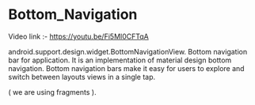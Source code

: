 # Bottom_Navigation

Video link :- https://youtu.be/Fi5MI0CFTqA

android.support.design.widget.BottomNavigationView. Bottom navigation bar for application.
It is an implementation of material design bottom navigation. Bottom navigation bars make it easy for users to explore and 
switch between layouts views in a single tap.

( we are using  fragments ).
